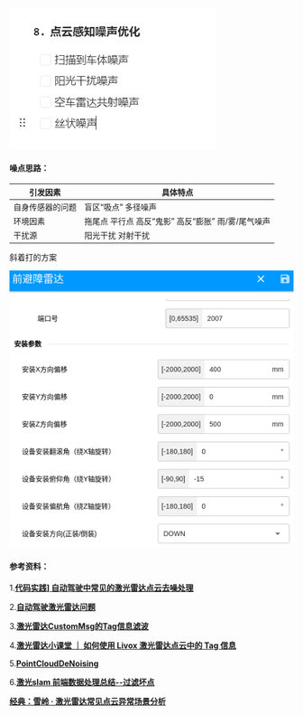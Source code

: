 

![`](lidar_process.assets/image-20231023115129090.png)

#### **噪点思路：**

| 引发因素         | 具体特点                                              |
| ---------------- | ----------------------------------------------------- |
| 自身传感器的问题 | 盲区“吸点”  多径噪声                                  |
| 环境因素         | 拖尾点 平行点  高反“鬼影”  高反“膨胀”  雨/雾/尾气噪声 |
| 干扰源           | 阳光干扰 对射干扰                                     |



斜着打的方案

![image-20240704135136489](lidar_process.assets/image-20240704135136489.png)

#### **参考资料：**

1.[**代码实践\] 自动驾驶中常见的激光雷达点云去噪处理**](https://xiaotaoguo.com/p/pointcloud_noise_removal/)

2.**[自动驾驶激光雷达问题](https://zhuanlan.zhihu.com/p/493432029)**

3.**[激光雷达CustomMsg的Tag信息滤波](https://github.com/GCaptainNemo/LOAM-Preprocessing?tab=readme-ov-file)**

4.[**激光雷达小课堂 ｜ 如何使用 Livox 激光雷达点云中的 Tag 信息**](https://zhuanlan.zhihu.com/p/461364648)

5.**[PointCloudDeNoising](https://github.com/rheinzler/PointCloudDeNoising)**

6.**[激光slam 前端数据处理总结--过滤坏点](https://www.guyuehome.com/35391)**

**[经典：雪岭 · 激光雷达常见点云异常场景分析](https://mp.weixin.qq.com/s/Uc5lpdLQlYhLndK7XVEtFA)**
